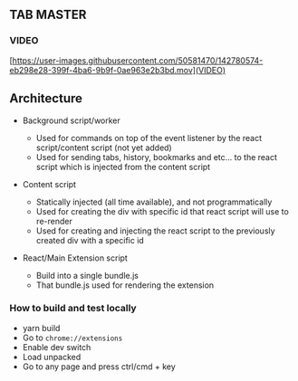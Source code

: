 ## TAB MASTER

### VIDEO
[https://user-images.githubusercontent.com/50581470/142780574-eb298e28-399f-4ba6-9b9f-0ae963e2b3bd.mov](VIDEO)

## Architecture

- Background script/worker
  - Used for commands on top of the event listener by the react script/content script (not yet added)
  - Used for sending tabs, history, bookmarks and etc... to the react script which is injected from the content script

- Content script
  - Statically injected (all time available), and not programmatically
  - Used for creating the div with specific id that react script will use to re-render
  - Used for creating and injecting the react script to the previously created div with a specific id

- React/Main Extension script
  - Build into a single bundle.js
  - That bundle.js used for rendering the extension


### How to build and test locally
- yarn build
- Go to `chrome://extensions`
- Enable dev switch
- Load unpacked
- Go to any page and press ctrl/cmd + key
